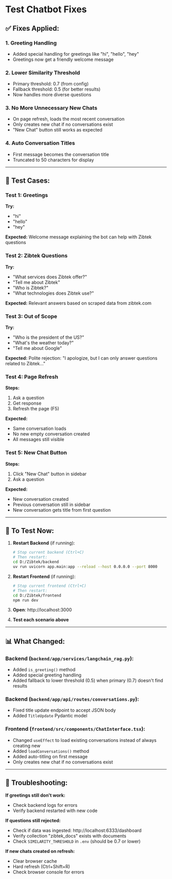 # Test Chatbot Fixes

## ✅ Fixes Applied:

### 1. **Greeting Handling**

- Added special handling for greetings like "hi", "hello", "hey"
- Greetings now get a friendly welcome message

### 2. **Lower Similarity Threshold**

- Primary threshold: 0.7 (from config)
- Fallback threshold: 0.5 (for better results)
- Now handles more diverse questions

### 3. **No More Unnecessary New Chats**

- On page refresh, loads the most recent conversation
- Only creates new chat if no conversations exist
- "New Chat" button still works as expected

### 4. **Auto Conversation Titles**

- First message becomes the conversation title
- Truncated to 50 characters for display

---

## 🧪 Test Cases:

### Test 1: Greetings

**Try:**

- "hi"
- "hello"
- "hey"

**Expected:**
Welcome message explaining the bot can help with Zibtek questions

### Test 2: Zibtek Questions

**Try:**

- "What services does Zibtek offer?"
- "Tell me about Zibtek"
- "Who is Zibtek?"
- "What technologies does Zibtek use?"

**Expected:**
Relevant answers based on scraped data from zibtek.com

### Test 3: Out of Scope

**Try:**

- "Who is the president of the US?"
- "What's the weather today?"
- "Tell me about Google"

**Expected:**
Polite rejection: "I apologize, but I can only answer questions related to Zibtek..."

### Test 4: Page Refresh

**Steps:**

1. Ask a question
2. Get response
3. Refresh the page (F5)

**Expected:**

- Same conversation loads
- No new empty conversation created
- All messages still visible

### Test 5: New Chat Button

**Steps:**

1. Click "New Chat" button in sidebar
2. Ask a question

**Expected:**

- New conversation created
- Previous conversation still in sidebar
- New conversation gets title from first question

---

## 🚀 To Test Now:

1. **Restart Backend** (if running):

   ```bash
   # Stop current backend (Ctrl+C)
   # Then restart:
   cd D:/Zibtek/backend
   uv run uvicorn app.main:app --reload --host 0.0.0.0 --port 8000
   ```

2. **Restart Frontend** (if running):

   ```bash
   # Stop current frontend (Ctrl+C)
   # Then restart:
   cd D:/Zibtek/frontend
   npm run dev
   ```

3. **Open**: http://localhost:3000

4. **Test each scenario above**

---

## 📊 What Changed:

### Backend (`backend/app/services/langchain_rag.py`):

- Added `is_greeting()` method
- Added special greeting handling
- Added fallback to lower threshold (0.5) when primary (0.7) doesn't find results

### Backend (`backend/app/api/routes/conversations.py`):

- Fixed title update endpoint to accept JSON body
- Added `TitleUpdate` Pydantic model

### Frontend (`frontend/src/components/ChatInterface.tsx`):

- Changed `useEffect` to load existing conversations instead of always creating new
- Added `loadConversations()` method
- Added auto-titling on first message
- Only creates new chat if no conversations exist

---

## 🔧 Troubleshooting:

**If greetings still don't work:**

- Check backend logs for errors
- Verify backend restarted with new code

**If questions still rejected:**

- Check if data was ingested: http://localhost:6333/dashboard
- Verify collection "zibtek_docs" exists with documents
- Check `SIMILARITY_THRESHOLD` in `.env` (should be 0.7 or lower)

**If new chats created on refresh:**

- Clear browser cache
- Hard refresh (Ctrl+Shift+R)
- Check browser console for errors

